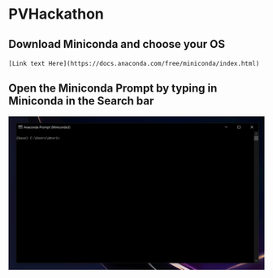 # PVHackathon

## Download Miniconda and choose your OS
```
[Link text Here](https://docs.anaconda.com/free/miniconda/index.html)
```
## Open the Miniconda Prompt by typing in Miniconda in the Search bar
![plot](https://github.com/devrickw/PVHackathon/blob/3a3bb74a3e5f2c6220a358dc38ba9bc4a04ae6f5/minicondasnap.PNG)

